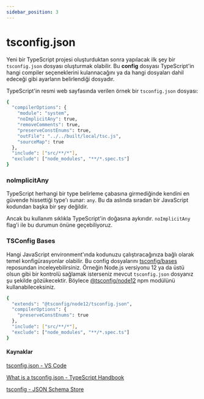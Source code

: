 ```yaml
---
sidebar_position: 3
---
```


# tsconfig.json

Yeni bir TypeScript projesi oluşturduktan sonra yapılacak ilk şey bir `tsconfig.json` dosyası oluşturmak olabilir. Bu **config** dosyası TypeScript'in hangi compiler seçeneklerini kulannacağını ya da hangi dosyaları dahil edeceği gibi ayarların belirlendiği dosyadır.

TypeScript'in resmi web sayfasında verilen örnek bir `tsconfig.json` dosyası:

```bash
{
  "compilerOptions": {
    "module": "system",
    "noImplicitAny": true,
    "removeComments": true,
    "preserveConstEnums": true,
    "outFile": "../../built/local/tsc.js",
    "sourceMap": true
  },
  "include": ["src/**/*"],
  "exclude": ["node_modules", "**/*.spec.ts"]
}
```

### noImplicitAny

TypeScript herhangi bir type belirleme çabasına girmediğinde kendini en güvende hissettiği type'ı sunar: `any`. Bu da aslında sıradan bir JavaScript kodundan başka bir şey değildir.

Ancak bu kullanım sıklıkla TypeScript'in doğasına aykırıdır. `noImplicitAny` flag'i ile bu durumun önüne geçebiliyoruz.

### TSConfig Bases

Hangi JavaScript environment'ında kodunuzu çalıştıracağınıza bağlı olarak temel konfigürasyonlar olabilir. Bu config dosyalarını [tsconfig/bases](https://github.com/tsconfig/bases/) reposundan inceleyebilirsiniz. Örneğin Node.js versiyonu 12 ya da üstü olsun gibi bir kontrolü sağlamak isterseniz mevcut `tsconfig.json` dosyanız şu şekilde gözükecektir. Böylece [@tsconfig/node12](https://www.npmjs.com/package/@tsconfig/node12) npm modülünü kullanabileceksiniz.

```bash
{
  "extends": "@tsconfig/node12/tsconfig.json",
  "compilerOptions": {
    "preserveConstEnums": true
  },
  "include": ["src/**/*"],
  "exclude": ["node_modules", "**/*.spec.ts"]
}
```

#### Kaynaklar

[tsconfig.json - VS Code](https://code.visualstudio.com/docs/typescript/typescript-compiling#_tsconfigjson)

[What is a tsconfig.json - TypeScript Handbook](https://www.typescriptlang.org/docs/handbook/tsconfig-json.html)

[tsconfig - JSON Schema Store](http://json.schemastore.org/tsconfig)